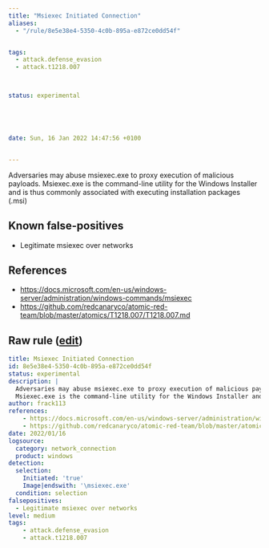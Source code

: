 ```yaml
---
title: "Msiexec Initiated Connection"
aliases:
  - "/rule/8e5e38e4-5350-4c0b-895a-e872ce0dd54f"


tags:
  - attack.defense_evasion
  - attack.t1218.007



status: experimental





date: Sun, 16 Jan 2022 14:47:56 +0100


---
```


Adversaries may abuse msiexec.exe to proxy execution of malicious payloads.
Msiexec.exe is the command-line utility for the Windows Installer and is thus commonly associated with executing installation packages (.msi)


<!--more-->


## Known false-positives

* Legitimate msiexec over networks



## References

* https://docs.microsoft.com/en-us/windows-server/administration/windows-commands/msiexec
* https://github.com/redcanaryco/atomic-red-team/blob/master/atomics/T1218.007/T1218.007.md


## Raw rule ([edit](https://github.com/SigmaHQ/sigma/edit/master/rules/windows/network_connection/net_connection_win_msiexec.yml))
```yaml
title: Msiexec Initiated Connection
id: 8e5e38e4-5350-4c0b-895a-e872ce0dd54f
status: experimental
description: |
  Adversaries may abuse msiexec.exe to proxy execution of malicious payloads.
  Msiexec.exe is the command-line utility for the Windows Installer and is thus commonly associated with executing installation packages (.msi)
author: frack113
references:
    - https://docs.microsoft.com/en-us/windows-server/administration/windows-commands/msiexec
    - https://github.com/redcanaryco/atomic-red-team/blob/master/atomics/T1218.007/T1218.007.md
date: 2022/01/16
logsource:
  category: network_connection
  product: windows
detection:
  selection:
    Initiated: 'true'
    Image|endswith: '\msiexec.exe' 
  condition: selection
falsepositives:
  - Legitimate msiexec over networks
level: medium
tags:
    - attack.defense_evasion
    - attack.t1218.007
```
